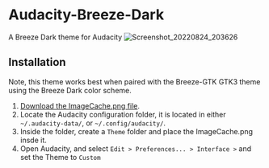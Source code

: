# Audacity-Breeze-Dark
A Breeze Dark theme for Audacity
![Screenshot_20220824_203626](https://user-images.githubusercontent.com/22149526/186432590-6b47b400-2852-4eaa-8363-328758fe2484.png)

## Installation
Note, this theme works best when paired with the Breeze-GTK GTK3 theme using the Breeze Dark color scheme.
1. [Download the ImageCache.png file](https://github.com/MrCompoopter/Audacity-Breeze-Dark/releases/latest).
2. Locate the Audacity configuration folder, it is located in either `~/.audacity-data/`, or `~/.config/audacity/`.
3. Inside the folder, create a `Theme` folder and place the ImageCache.png insde it. 
4. Open Audacity, and select `Edit > Preferences... > Interface >` and set the Theme to `Custom`
